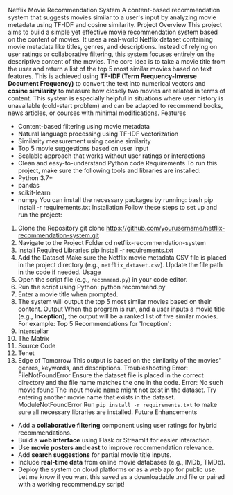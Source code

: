 Netflix Movie Recommendation System
A content-based recommendation system that suggests movies similar to a user's input by analyzing movie metadata using TF-IDF and cosine similarity.
Project Overview
This project aims to build a simple yet effective movie recommendation system based on the content of movies. It uses a real-world Netflix dataset containing movie metadata like titles, genres, and descriptions. Instead of relying on user ratings or collaborative filtering, this system focuses entirely on the descriptive content of the movies.
The core idea is to take a movie title from the user and return a list of the top 5 most similar movies based on text features. This is achieved using **TF-IDF (Term Frequency-Inverse Document Frequency)** to convert the text into numerical vectors and **cosine similarity** to measure how closely two movies are related in terms of content.
This system is especially helpful in situations where user history is unavailable (cold-start problem) and can be adapted to recommend books, news articles, or courses with minimal modifications.
Features
- Content-based filtering using movie metadata
- Natural language processing using TF-IDF vectorization
- Similarity measurement using cosine similarity
- Top 5 movie suggestions based on user input
- Scalable approach that works without user ratings or interactions
- Clean and easy-to-understand Python code
Requirements
To run this project, make sure the following tools and libraries are installed:
- Python 3.7+
- pandas
- scikit-learn
- numpy
You can install the necessary packages by running:
bash
pip install -r requirements.txt
Installation
Follow these steps to set up and run the project:
1. Clone the Repository
git clone https://github.com/yourusername/netflix-recommendation-system.git
2. Navigate to the Project Folder
cd netflix-recommendation-system
3. Install Required Libraries
pip install -r requirements.txt
4. Add the Dataset
Make sure the Netflix movie metadata CSV file is placed in the project directory (e.g., `netflix_dataset.csv`). Update the file path in the code if needed.
Usage
1. Open the script file (e.g., `recommend.py`) in your code editor.
2. Run the script using Python:
python recommend.py
3. Enter a movie title when prompted.
4. The system will output the top 5 most similar movies based on their content.
Output
When the program is run, and a user inputs a movie title (e.g., **Inception**), the output will be a ranked list of five similar movies. For example:
Top 5 Recommendations for 'Inception':
1. Interstellar
2. The Matrix
3. Source Code
4. Tenet
5. Edge of Tomorrow
This output is based on the similarity of the movies' genres, keywords, and descriptions.
Troubleshooting
Error: FileNotFoundError
Ensure the dataset file is placed in the correct directory and the file name matches the one in the code.
Error: No such movie found
The input movie name might not exist in the dataset. Try entering another movie name that exists in the dataset.
ModuleNotFoundError
Run `pip install -r requirements.txt` to make sure all necessary libraries are installed.
Future Enhancements
* Add a **collaborative filtering** component using user ratings for hybrid recommendations.
* Build a **web interface** using Flask or Streamlit for easier interaction.
* Use **movie posters and cast** to improve recommendation relevance.
* Add **search suggestions** for partial movie title inputs.
* Include **real-time data** from online movie databases (e.g., IMDb, TMDb).
* Deploy the system on cloud platforms or as a web app for public use.
Let me know if you want this saved as a downloadable .md file or paired with a working recommend.py script!
